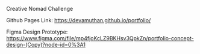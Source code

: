 Creative Nomad Challenge

Github Pages Link: https://devamuthan.github.io/portfolio/

Figma Design Prototype: https://www.figma.com/file/mp4fjoKcLZ9BKHsv3QpkZn/portfolio-concept-design-(Copy)?node-id=0%3A1

